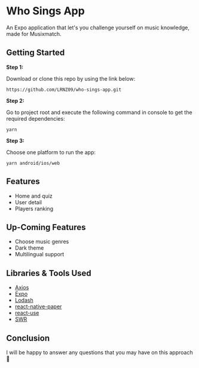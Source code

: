 # Who Sings App

An Expo application that let's you challenge yourself on music knowledge, made for Musixmatch.

## Getting Started

**Step 1:**

Download or clone this repo by using the link below:

```
https://github.com/LRNZ09/who-sings-app.git
```

**Step 2:**

Go to project root and execute the following command in console to get the required dependencies:

```
yarn
```

**Step 3:**

Choose one platform to run the app:

```
yarn android/ios/web
```

## Features

- Home and quiz
- User detail
- Players ranking

## Up-Coming Features

- Choose music genres
- Dark theme
- Multilingual support

## Libraries & Tools Used

- [Axios](https://github.com/axios/axios)
- [Expo](https://expo.io/)
- [Lodash](https://lodash.com/)
- [react-native-paper](https://callstack.github.io/react-native-paper/)
- [react-use](https://streamich.github.io/react-use/)
- [SWR](https://swr.vercel.app/)

## Conclusion

I will be happy to answer any questions that you may have on this approach 🙂

